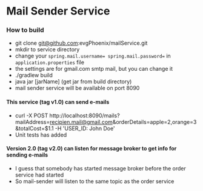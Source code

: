 # Mail Sender Service
### How to build
- git clone git@github.com:evgPhoenix/mailService.git
- mkdir to service directory
- change your ```spring.mail.username=
                 spring.mail.password=```
                 in ```application.properties``` file
- the settings are for gmail.com smtp mail, but you can change it
- ./gradlew build
- java jar [jarName] (get jar from build directory)
- mail sender service will be available on port 8090

#### This service (tag v1.0) can send e-mails

- curl -X POST http://localhost:8090/mails?mailAddress=recipien.mail@gmail.com&orderDetails=apple=2,orange=3&totalCost=$1.1 -H 'USER_ID: John Doe'
- Unit tests has added

#### Version 2.0 (tag v2.0) can listen for message broker to get info for sending e-mails

- I guess that somebody has started message broker before the order service had started
- So mail-sender will listen to the same topic as the order service 


